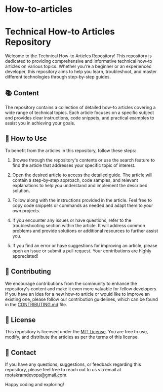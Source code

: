 # How-to-articles

# Technical How-to Articles Repository

Welcome to the Technical How-to Articles Repository! This repository is dedicated to providing comprehensive and informative technical how-to articles on various topics. Whether you're a beginner or an experienced developer, this repository aims to help you learn, troubleshoot, and master different technologies through step-by-step guides.

## 📚 Content

The repository contains a collection of detailed how-to articles covering a wide range of technical topics. Each article focuses on a specific subject and provides clear instructions, code snippets, and practical examples to assist you in achieving your goals.

## 📖 How to Use

To benefit from the articles in this repository, follow these steps:

1. Browse through the repository's contents or use the search feature to find the article that addresses your specific topic of interest.

2. Open the desired article to access the detailed guide. The article will contain a step-by-step approach, code samples, and relevant explanations to help you understand and implement the described solution.

3. Follow along with the instructions provided in the article. Feel free to copy code snippets or commands as needed and adapt them to your own projects.

4. If you encounter any issues or have questions, refer to the troubleshooting section within the article. It will address common problems and provide solutions or additional resources to further assist you.

5. If you find an error or have suggestions for improving an article, please open an issue or submit a pull request. Your contributions are highly appreciated!

## 🚀 Contributing

We encourage contributions from the community to enhance the repository's content and make it even more valuable for fellow developers. If you have an idea for a new how-to article or would like to improve an existing one, please follow our contribution guidelines, which can be found in the [CONTRIBUTING.md](CONTRIBUTING.md) file.

## 📃 License

This repository is licensed under the [MIT License](LICENSE). You are free to use, modify, and distribute the articles as per the terms of this license.

## 📧 Contact

If you have any questions, suggestions, or feedback regarding this repository, please feel free to reach out to us via email at [rootakramdevops@gmail.com](mailto:rootakramdevops@gmail.com).

Happy coding and exploring!
